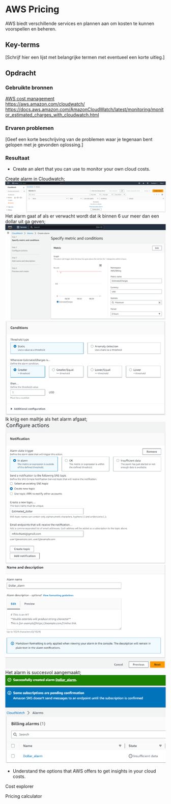 # AWS Pricing
AWS biedt verschillende services en plannen aan om kosten te kunnen voorspellen en beheren.

## Key-terms
[Schrijf hier een lijst met belangrijke termen met eventueel een korte uitleg.]

## Opdracht
### Gebruikte bronnen
[AWS cost management](https://aws.amazon.com/aws-cost-management/?sc_icampaign=Adoption_Campaign_AWSInsights_HA_CostManagement&sc_ichannel=ha&sc_icontent=awssm-3684&sc_ioutcome=Product_Marketing&sc_iplace=2up&trk=ha_a131L0000083VPUQA2~ha_awssm-3684&trkCampaign=AWSInsights_Website_Key_CostManagement)  
https://aws.amazon.com/cloudwatch/  
https://docs.aws.amazon.com/AmazonCloudWatch/latest/monitoring/monitor_estimated_charges_with_cloudwatch.html  

### Ervaren problemen
[Geef een korte beschrijving van de problemen waar je tegenaan bent gelopen met je gevonden oplossing.]

### Resultaat
- Create an alert that you can use to monitor your own cloud costs.  

Create alarm in Cloudwatch;
![[](..\00_includes\04_AWS\2\Cloudwatch.png)](https://github.com/techgrounds/techgrounds-Mynamewastakenwastaken/blob/main/00_includes/04_AWS/2/Cloudwatch.png?raw=true)  
Het alarm gaat af als er verwacht wordt dat ik binnen 6 uur meer dan een dollar uit ga geven;
![[](..\00_includes\04_AWS\2\Estimated_cost.png)](https://github.com/techgrounds/techgrounds-Mynamewastakenwastaken/blob/main/00_includes/04_AWS/2/Estimated_cost.png?raw=true)  
![[](..\00_includes\04_AWS\2\Estimated_dollar.png)](https://github.com/techgrounds/techgrounds-Mynamewastakenwastaken/blob/main/00_includes/04_AWS/2/Estimated_dollar.png?raw=true)  
Ik krijg een mailtje als het alarm afgaat;
![[](..\00_includes\04_AWS\2\Dollar_notification.png)](https://github.com/techgrounds/techgrounds-Mynamewastakenwastaken/blob/main/00_includes/04_AWS/2/Dollar_notification.png?raw=true)  
![[](..\00_includes\04_AWS\2\Dollar_alarm.png)](https://github.com/techgrounds/techgrounds-Mynamewastakenwastaken/blob/main/00_includes/04_AWS/2/Dollar_alarm.png?raw=true)  
Het alarm is succesvol aangemaakt;  
![](https://github.com/techgrounds/techgrounds-Mynamewastakenwastaken/blob/main/00_includes/04_AWS/2/Dollar_alarm_conf.png?raw=true)  

- Understand the options that AWS offers to get insights in your cloud costs.

Cost explorer

Pricing calculator
